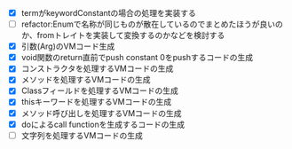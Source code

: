 - [x] termがkeywordConstantの場合の処理を実装する
- [ ] refactor:Enumで名称が同じものが散在しているのでまとめたほうが良いのか、fromトレイトを実装して変換するのかなどを検討する
- [x] 引数(Arg)のVMコード生成
- [x] void関数のreturn直前でpush constant 0をpushするコードの生成
- [x] コンストラクタを処理するVMコードの生成
- [x] メソッドを処理するVMコードの生成
- [x] Classフィールドを処理するVMコードの生成
- [x] thisキーワードを処理するVMコードの生成
- [x] メソッド呼び出しを処理するVMコードの生成
- [x] doによるcall functionを生成するコードの生成
- [ ] 文字列を処理するVMコードの生成